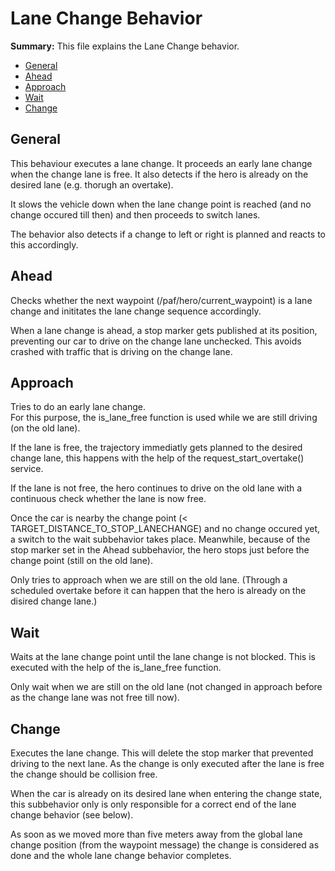 # Lane Change Behavior

**Summary:** This file explains the Lane Change behavior.

- [General](#general)
- [Ahead](#ahead)
- [Approach](#approach)
- [Wait](#wait)
- [Change](#change)

## General

This behaviour executes a lane change. It proceeds an early lane change when the change lane is free. It also detects if the hero is already on the desired lane (e.g. thorugh an overtake).

It slows the vehicle down when the lane change point is reached (and no change occured till then) and then proceeds to switch lanes.

The behavior also detects if a change to left or right is planned and reacts to this accordingly.

## Ahead

Checks whether the next waypoint (/paf/hero/current_waypoint) is a lane change and inititates the lane change sequence accordingly.

When a lane change is ahead, a stop marker gets published at its position, preventing our car to drive on the change lane unchecked. This avoids crashed with traffic that is driving on the change lane.

## Approach

Tries to do an early lane change. \
For this purpose, the is_lane_free function is used while we are still driving (on the old lane).

If the lane is free, the trajectory immediatly gets planned to the desired change lane, this happens with the help of the request_start_overtake() service.

If the lane is not free, the hero continues to drive on the old lane with a continuous check whether the lane is now free.

Once the car is nearby the change point (< TARGET_DISTANCE_TO_STOP_LANECHANGE) and no change occured yet, a switch to the wait subbehavior takes place. Meanwhile, because of the stop marker set in the Ahead subbehavior, the hero stops just before the change point (still on the old lane).

Only tries to approach when we are still on the old lane. (Through a
scheduled overtake before it can happen that the hero is already on the disired change lane.)

## Wait

Waits at the lane change point until the lane change is not blocked. This is executed with the
help of the is_lane_free function.

Only wait when we are still on the old lane (not changed in approach before as the change lane was not free till now).

## Change

Executes the lane change. This will delete the stop marker that prevented driving to the next lane. As the change is only executed after the lane is free the change should be collision free.

When the car is already on its desired lane when entering the change state, this subbehavior only is only responsible for a correct end of the lane change behavior (see below).

As soon as we moved more than five meters away from the global lane change position (from the waypoint message) the change is considered as done and the whole lane change behavior completes.

